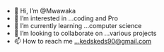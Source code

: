 - 👋 Hi, I’m @Mwawaka
- 👀 I’m interested in ...coding and Pro
- 🌱 I’m currently learning ...computer science
- 💞️ I’m looking to collaborate on ...various projects
- 📫 How to reach me ...kedskeds90@gmail.com

<!---
Mwawaka/Mwawaka is a ✨ special ✨ repository because its `README.md` (this file) appears on your GitHub profile.
You can click the Preview link to take a look at your changes.
--->

